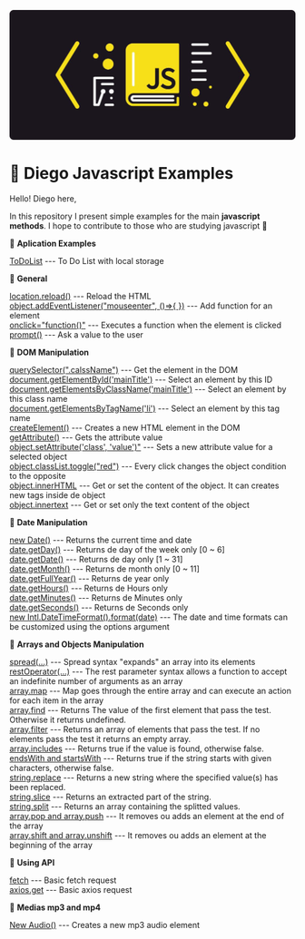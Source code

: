 ![](https://github.com/DiegoFischerDev/Diego-Javascript-Examples/blob/main/1_2T2-TMJHLPYxwfjA8S4Urg%201.png?raw=true)

# :pushpin: Diego Javascript Examples

Hello! Diego here,

In this repository I present simple examples for the main **javascript methods**. I hope to contribute to those who are studying javascript :rocket:


:small_blue_diamond: **Aplication Examples**  

[ToDoList](https://github.com/DiegoFischerDev/Diego-Javascript-Examples/blob/main/DOM%20manipulation/ToDoList.html) --- To Do List with local storage

:small_blue_diamond: **General**  

[location.reload()](https://github.com/DiegoFischerDev/Diego-Javascript-Examples/blob/main/Dates%20manipulation/newDate.html) --- Reload the HTML  
[object.addEventListener("mouseenter", ()=>{ })](https://github.com/DiegoFischerDev/Diego-Javascript-Examples/blob/main/Dates%20manipulation/newDate.html) --- Add function for an element  
[onclick="function()"](https://github.com/DiegoFischerDev/Diego-Javascript-Examples/blob/main/DOM%20manipulation/Element%20Manipulation/onclick.html) --- Executes a function when the element is clicked  
[prompt()](https://github.com/DiegoFischerDev/Diego-Javascript-Examples/blob/main/DOM%20manipulation/Child%20Manipulation/appendChild.html) --- Ask a value to the user  

:small_blue_diamond: **DOM Manipulation**  

[querySelector(".calssName")](https://github.com/DiegoFischerDev/Diego-Javascript-Examples/blob/main/DOM%20manipulation/Child%20Manipulation/appendChild.html) --- Get the element in the DOM  
[document.getElementById('mainTitle')](https://github.com/DiegoFischerDev/Diego-Javascript-Examples/blob/main/DOM%20manipulation/GetElement%20Types/getElementById.html) --- Select an element by this ID  
[document.getElementsByClassName('mainTitle')](https://github.com/DiegoFischerDev/Diego-Javascript-Examples/blob/main/DOM%20manipulation/GetElement%20Types/getElementsByClassName.html) --- Select an element by this class name  
[document.getElementsByTagName('li')](https://github.com/DiegoFischerDev/Diego-Javascript-Examples/blob/main/DOM%20manipulation/GetElement%20Types/getElementsByTagName.html) --- Select an element by this tag name  
[createElement()](https://github.com/DiegoFischerDev/Diego-Javascript-Examples/blob/main/DOM%20manipulation/Child%20Manipulation/appendChild.html) --- Creates a new HTML element in the DOM  
[getAttribute()](https://github.com/DiegoFischerDev/Diego-Javascript-Examples/blob/main/DOM%20manipulation/Element%20Manipulation/getAttribute.html) --- Gets the attribute value  
[object.setAttribute('class', 'value')"](https://github.com/DiegoFischerDev/Diego-Javascript-Examples/blob/main/DOM%20manipulation/Element%20Manipulation/setAttribute.html) --- Sets a new attribute value for a selected object  
[object.classList.toggle("red")](https://github.com/DiegoFischerDev/Diego-Javascript-Examples/blob/main/DOM%20manipulation/Element%20Manipulation/toggle.html) --- Every click changes the object condition to the opposite  
[object.innerHTML](https://github.com/DiegoFischerDev/Diego-Javascript-Examples/blob/main/DOM%20manipulation/Element%20Manipulation/innerText-innerHTML.html) --- Get or set the content of the object. It can creates new tags inside de object    
[object.innertext](https://github.com/DiegoFischerDev/Diego-Javascript-Examples/blob/main/DOM%20manipulation/Element%20Manipulation/innerText-innerHTML.html) --- Get or set only the text content of the object


:small_blue_diamond: **Date Manipulation**  

[new Date()](https://github.com/DiegoFischerDev/Diego-Javascript-Examples/blob/main/Dates%20manipulation/newDate.html) --- Returns the current time and date  
[date.getDay()](https://github.com/DiegoFischerDev/Diego-Javascript-Examples/blob/main/Dates%20manipulation/newDate.html) --- Returns de day of the week only [0 ~ 6]   
[date.getDate()](https://github.com/DiegoFischerDev/Diego-Javascript-Examples/blob/main/Dates%20manipulation/newDate.html) --- Returns de day only [1 ~ 31]  
[date.getMonth()](https://github.com/DiegoFischerDev/Diego-Javascript-Examples/blob/main/Dates%20manipulation/newDate.html) --- Returns de month only [0 ~ 11]    
[date.getFullYear()](https://github.com/DiegoFischerDev/Diego-Javascript-Examples/blob/main/Dates%20manipulation/newDate.html) --- Returns de year only  
[date.getHours()](https://github.com/DiegoFischerDev/Diego-Javascript-Examples/blob/main/Dates%20manipulation/newDate.html) --- Returns de Hours only  
[date.getMinutes()](https://github.com/DiegoFischerDev/Diego-Javascript-Examples/blob/main/Dates%20manipulation/newDate.html) --- Returns de Minutes only  
[date.getSeconds()](https://github.com/DiegoFischerDev/Diego-Javascript-Examples/blob/main/Dates%20manipulation/newDate.html) --- Returns de Seconds only  
[new Intl.DateTimeFormat().format(date)](https://github.com/DiegoFischerDev/Diego-Javascript-Examples/blob/main/Dates%20manipulation/DateTimeFormat.html) --- The date and time formats can be customized using the options argument  

:small_blue_diamond: **Arrays and Objects Manipulation**  

[spread(...)](https://github.com/DiegoFischerDev/Diego-Javascript-Examples/blob/main/Array%20Manipulation/Spread.html) --- Spread syntax "expands" an array into its elements   
[restOperator(...)](https://github.com/DiegoFischerDev/Diego-Javascript-Examples/blob/main/Array%20Manipulation/RestOperator.html) --- The rest parameter syntax allows a function to accept an indefinite number of arguments as an array   
[array.map](https://github.com/DiegoFischerDev/Diego-Javascript-Examples/blob/main/Array%20Manipulation/Map.html) --- Map goes through the entire array and can execute an action for each item in the array   
[array.find](https://github.com/DiegoFischerDev/Diego-Javascript-Examples/blob/main/Array%20Manipulation/Find.html) --- Returns The value of the first element that pass the test. Otherwise it returns undefined.   
[array.filter](https://github.com/DiegoFischerDev/Diego-Javascript-Examples/blob/main/Array%20Manipulation/Filter.html) --- Returns an array of elements that pass the test. If no elements pass the test it returns an empty array.   
[array.includes](https://github.com/DiegoFischerDev/Diego-Javascript-Examples/blob/main/Array%20Manipulation/Includes.html) --- Returns true if the value is found, otherwise false.   
[endsWith and startsWith](https://github.com/DiegoFischerDev/Diego-Javascript-Examples/blob/main/Array%20Manipulation/StartsWith-EndsWith.html) --- Returns true if the string starts with given characters, otherwise false.     
[string.replace](https://github.com/DiegoFischerDev/Diego-Javascript-Examples/blob/main/Array%20Manipulation/Replace.html) --- Returns a new string where the specified value(s) has been replaced.   
[string.slice](https://github.com/DiegoFischerDev/Diego-Javascript-Examples/blob/main/Array%20Manipulation/Slice.html) --- Returns an extracted part of the string.   
[string.split](https://github.com/DiegoFischerDev/Diego-Javascript-Examples/blob/main/Array%20Manipulation/Split.html) --- Returns an array containing the splitted values.   
[array.pop and array.push](https://github.com/DiegoFischerDev/Diego-Javascript-Examples/blob/main/Array%20Manipulation/PopAndPush.html) --- It removes ou adds an element at the end of the array   
[array.shift and array.unshift](https://github.com/DiegoFischerDev/Diego-Javascript-Examples/blob/main/Array%20Manipulation/ShifAndUnshift.html) --- It removes ou adds an element at the beginning of the array   

:small_blue_diamond: **Using API**   

[fetch](https://github.com/DiegoFischerDev/Diego-Javascript-Examples/blob/main/API/FetchGet.html) --- Basic fetch request   
[axios.get](https://github.com/DiegoFischerDev/Diego-Javascript-Examples/blob/main/API/AxiosGet.html) --- Basic axios request   

:small_blue_diamond: **Medias mp3 and mp4**   

[New Audio()](https://github.com/DiegoFischerDev/Diego-Javascript-Examples/blob/main/mp3%20and%20mp4/New%20Audio) --- Creates a new mp3 audio element   








